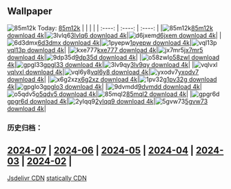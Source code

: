 ## Wallpaper
![85m12k](https://w.wallhaven.cc/full/85/wallhaven-85m12k.jpg) Today: [85m12k](https://th.wallhaven.cc/small/85/85m12k.jpg)
|      |      |      |
| :----: | :----: | :----: |
|![85m12k](https://th.wallhaven.cc/small/85/85m12k.jpg)[85m12k download 4k](https://wallhaven.cc/w/85m12k)|![3lvlq6](https://th.wallhaven.cc/small/3l/3lvlq6.jpg)[3lvlq6 download 4k](https://wallhaven.cc/w/3lvlq6)|![d6jxem](https://th.wallhaven.cc/small/d6/d6jxem.jpg)[d6jxem download 4k](https://wallhaven.cc/w/d6jxem)|
|![6d3dmx](https://th.wallhaven.cc/small/6d/6d3dmx.jpg)[6d3dmx download 4k](https://wallhaven.cc/w/6d3dmx)|![1pyepw](https://th.wallhaven.cc/small/1p/1pyepw.jpg)[1pyepw download 4k](https://wallhaven.cc/w/1pyepw)|![vql13p](https://th.wallhaven.cc/small/vq/vql13p.jpg)[vql13p download 4k](https://wallhaven.cc/w/vql13p)|
|![kxe777](https://th.wallhaven.cc/small/kx/kxe777.jpg)[kxe777 download 4k](https://wallhaven.cc/w/kxe777)|![jx7mr5](https://th.wallhaven.cc/small/jx/jx7mr5.jpg)[jx7mr5 download 4k](https://wallhaven.cc/w/jx7mr5)|![9dp35d](https://th.wallhaven.cc/small/9d/9dp35d.jpg)[9dp35d download 4k](https://wallhaven.cc/w/9dp35d)|
|![o58zwl](https://th.wallhaven.cc/small/o5/o58zwl.jpg)[o58zwl download 4k](https://wallhaven.cc/w/o58zwl)|![gpgl33](https://th.wallhaven.cc/small/gp/gpgl33.jpg)[gpgl33 download 4k](https://wallhaven.cc/w/gpgl33)|![3lv9qy](https://th.wallhaven.cc/small/3l/3lv9qy.jpg)[3lv9qy download 4k](https://wallhaven.cc/w/3lv9qy)|
|![vqlvxl](https://th.wallhaven.cc/small/vq/vqlvxl.jpg)[vqlvxl download 4k](https://wallhaven.cc/w/vqlvxl)|![vql6y8](https://th.wallhaven.cc/small/vq/vql6y8.jpg)[vql6y8 download 4k](https://wallhaven.cc/w/vql6y8)|![yxodv7](https://th.wallhaven.cc/small/yx/yxodv7.jpg)[yxodv7 download 4k](https://wallhaven.cc/w/yxodv7)|
|![x6g2xz](https://th.wallhaven.cc/small/x6/x6g2xz.jpg)[x6g2xz download 4k](https://wallhaven.cc/w/x6g2xz)|![1pv32g](https://th.wallhaven.cc/small/1p/1pv32g.jpg)[1pv32g download 4k](https://wallhaven.cc/w/1pv32g)|![gpglo3](https://th.wallhaven.cc/small/gp/gpglo3.jpg)[gpglo3 download 4k](https://wallhaven.cc/w/gpglo3)|
|![9dvmdd](https://th.wallhaven.cc/small/9d/9dvmdd.jpg)[9dvmdd download 4k](https://wallhaven.cc/w/9dvmdd)|![o5qdv5](https://th.wallhaven.cc/small/o5/o5qdv5.jpg)[o5qdv5 download 4k](https://wallhaven.cc/w/o5qdv5)|![85mql2](https://th.wallhaven.cc/small/85/85mql2.jpg)[85mql2 download 4k](https://wallhaven.cc/w/85mql2)|
|![gpgr6d](https://th.wallhaven.cc/small/gp/gpgr6d.jpg)[gpgr6d download 4k](https://wallhaven.cc/w/gpgr6d)|![2ylqq9](https://th.wallhaven.cc/small/2y/2ylqq9.jpg)[2ylqq9 download 4k](https://wallhaven.cc/w/2ylqq9)|![5gvw73](https://th.wallhaven.cc/small/5g/5gvw73.jpg)[5gvw73 download 4k](https://wallhaven.cc/w/5gvw73)|

### 历史归档：
[2024-07](https://github.com/april-projects/april-wallpaper/tree/main/picture/2024-07/) | [2024-06](https://github.com/april-projects/april-wallpaper/tree/main/picture/2024-06/) | [2024-05](https://github.com/april-projects/april-wallpaper/tree/main/picture/2024-05/) | [2024-04](https://github.com/april-projects/april-wallpaper/tree/main/picture/2024-04/) | [2024-03](https://github.com/april-projects/april-wallpaper/tree/main/picture/2024-03/) | [2024-02](https://github.com/april-projects/april-wallpaper/tree/main/picture/2024-02/) | 
---
[Jsdelivr CDN](https://cdn.jsdelivr.net/gh/april-projects/april-wallpaper/api.json)
[statically CDN](https://cdn.statically.io/gh/april-projects/april-wallpaper/main/api.json)